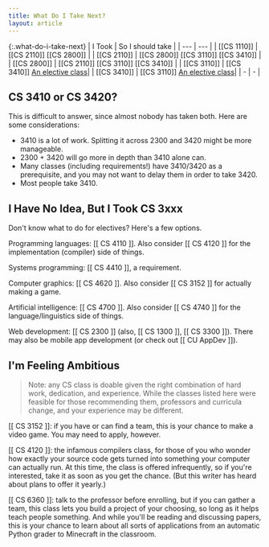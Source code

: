```yaml
---
title: What Do I Take Next?
layout: article
---
```


{:.what-do-i-take-next}
| I Took | So I should take |
| --- | --- |
| [[CS 1110]] | [[CS 2110]] [[CS 2800]] |
| [[CS 2110]] | [[CS 2800]] [[CS 3110]] [[CS 3410]] |
| [[CS 2800]] | [[CS 2110]] [[CS 3110]] [[CS 3410]] |
| [[CS 3110]] | [[CS 3410]] [An elective class](#i-have-no-idea-but-i-took-cs-3xxx)|
| [[CS 3410]] | [[CS 3110]] [An elective class](#i-have-no-idea-but-i-took-cs-3xxx)|
| - | - |

## CS 3410 or CS 3420?

This is difficult to answer, since almost nobody has taken both. Here are some considerations:

- 3410 is a lot of work. Splitting it across 2300 and 3420 might be more manageable.
- 2300 + 3420 will go more in depth than 3410 alone can.
- Many classes (including requirements!) have 3410/3420 as a prerequisite, and you may not want to delay them in order to take 3420.
- Most people take 3410.

## I Have No Idea, But I Took CS 3xxx

Don't know what to do for electives? Here's a few options.

Programming languages: [[ CS 4110 ]]. Also consider [[ CS 4120 ]] for the implementation (compiler) side of things.

Systems programming: [[ CS 4410 ]], a requirement.

Computer graphics: [[ CS 4620 ]]. Also consider [[ CS 3152 ]] for actually making a game.

Artificial intelligence: [[ CS 4700 ]]. Also consider [[ CS 4740 ]] for the language/linguistics side of things.

Web development: [[ CS 2300 ]] (also, [[ CS 1300 ]], [[ CS 3300 ]]). There may also be mobile app development (or check out [[ CU AppDev ]]).

## I'm Feeling Ambitious

> Note: any CS class is doable given the right combination of hard work, dedication, and experience. While the classes listed here were feasible for those recommending them, professors and curricula change, and your experience may be different.

[[ CS 3152 ]]: if you have or can find a team, this is your chance to make a video game. You may need to apply, however.

[[ CS 4120 ]]: the infamous compilers class, for those of you who wonder how exactly your source code gets turned into something your computer can actually run. At this time, the class is offered infrequently, so if you're interested, take it as soon as you get the chance. (But this writer has heard about plans to offer it yearly.)

[[ CS 6360 ]]: talk to the professor before enrolling, but if you can gather a team, this class lets you build a project of your choosing, so long as it helps teach people something. And while you'll be reading and discussing papers, this is your chance to learn about all sorts of applications from an automatic Python grader to Minecraft in the classroom.
